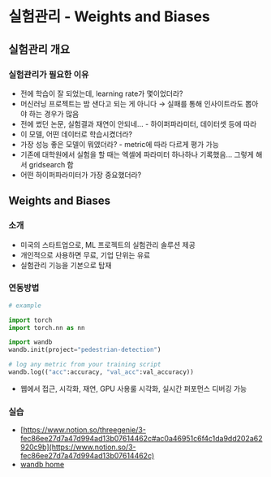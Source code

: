 # 실험관리 - Weights and Biases

## 실험관리 개요

### 실험관리가 필요한 이유

- 전에 학습이 잘 되었는데, learning rate가 몇이었더라?
- 머신러닝 프로젝트는 밤 샌다고 되는 게 아니다 → 실패를 통해 인사이트라도 뽑아야 하는 경우가 많음
- 전에 썼던 논문, 실험결과 재연이 안되네... - 하이퍼파라미터, 데이터셋 등에 따라
- 이 모델, 어떤 데이터로 학습시켰더라?
- 가장 성능 좋은 모델이 뭐였더라? - metric에 따라 다르게 평가 가능
- 기존에 대학원에서 실험을 할 때는 엑셀에 파라미터 하나하나 기록했음... 그렇게 해서 gridsearch 함
- 어떤 하이퍼파라미터가 가장 중요했더라?

## Weights and Biases

### 소개

- 미국의 스타트업으로, ML 프로젝트의 실험관리 솔루션 제공
- 개인적으로 사용하면 무료, 기업 단위는 유료
- 실험관리 기능을 기본으로 탑재

### 연동방법

```python
# example

import torch
import torch.nn as nn

import wandb
wandb.init(project="pedestrian-detection")

# log any metric from your training script
wandb.log(("acc":accuracy, "val_acc":val_accuracy))
```

- 웹에서 접근, 시각화, 재연, GPU 사용룰 시각화, 실시간 퍼포먼스 디버깅 가능

### 실습

- [https://www.notion.so/threegenie/3-fec86ee27d7a47d994ad13b07614462c#ac0a46951c6f4c1da9dd202a62920c9b](https://www.notion.so/3-fec86ee27d7a47d994ad13b07614462c)
- [wandb home](https://wandb.ai/home)
